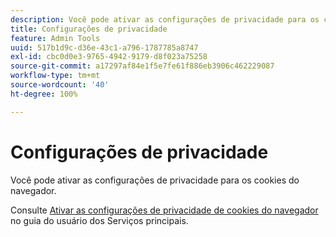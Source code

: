 ```yaml
---
description: Você pode ativar as configurações de privacidade para os cookies do navegador.
title: Configurações de privacidade
feature: Admin Tools
uuid: 517b1d9c-d36e-43c1-a796-1787785a8747
exl-id: cbc0d0e3-9765-4942-9179-d8f023a75258
source-git-commit: a17297af84e1f5e7fe61f886eb3906c462229087
workflow-type: tm+mt
source-wordcount: '40'
ht-degree: 100%

---
```


# Configurações de privacidade

Você pode ativar as configurações de privacidade para os cookies do navegador.

Consulte [Ativar as configurações de privacidade de cookies do navegador](https://experienceleague.adobe.com/docs/core-services/interface/ec-cookies/browser-cookie-settings.html?lang=pt-BR) no guia do usuário dos Serviços principais.
